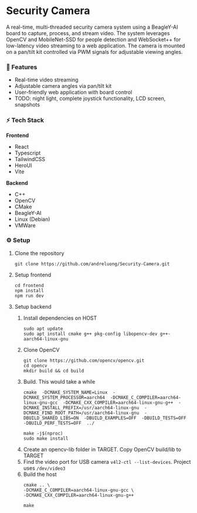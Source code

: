 # Security Camera

A real-time, multi-threaded security camera system using a BeagleY-AI board to capture, process, and stream video. 
The system leverages OpenCV and MobileNet-SSD for people detection and WebSocket++ for low-latency video streaming to a web application.
The camera is mounted on a pan/tilt kit controlled via PWM signals for adjustable viewing angles.

### 🌟 Features
- Real-time video streaming
- Adjustable camera angles via pan/tilt kit
- User-friendly web application with board control
- TODO: night light, complete joystick functionality, LCD screen, snapshots

### ⚡️ Tech Stack

**Frontend**
- React
- Typescript
- TailwindCSS
- HeroUI
- Vite

**Backend**
- C++
- OpenCV
- CMake
- BeagleY-AI
- Linux (Debian)
- VMWare

### ⚙️ Setup

1. Clone the repository
    ```
    git clone https://github.com/andreluong/Security-Camera.git
    ```

2. Setup frontend
    ```
    cd frontend
    npm install
    npm run dev
    ```

3. Setup backend
    1. Install dependencies on HOST
       ```
       sudo apt update
       sudo apt install cmake g++ pkg-config libopencv-dev g++-aarch64-linux-gnu
       ```
    2. Clone OpenCV
        ```
        git clone https://github.com/opencv/opencv.git
        cd opencv
        mkdir build && cd build
        ```
    3. Build. This would take a while
        ```
        cmake  -DCMAKE_SYSTEM_NAME=Linux  -DCMAKE_SYSTEM_PROCESSOR=aarch64  -DCMAKE_C_COMPILER=aarch64-linux-gnu-gcc  -DCMAKE_CXX_COMPILER=aarch64-linux-gnu-g++  -DCMAKE_INSTALL_PREFIX=/usr/aarch64-linux-gnu  -DCMAKE_FIND_ROOT_PATH=/usr/aarch64-linux-gnu  -DBUILD_SHARED_LIBS=ON  -DBUILD_EXAMPLES=OFF  -DBUILD_TESTS=OFF  -DBUILD_PERF_TESTS=OFF  ../
        
        make -j$(nproc)
        sudo make install
        ```
    4. Create an opencv-lib folder in TARGET. Copy OpenCV build/lib to TARGET
    5. Find the video port for USB camera `v4l2-ctl --list-devices`. Project uses `/dev/video3`
    6. Build the host
        ```
        cmake .. \
        -DCMAKE_C_COMPILER=aarch64-linux-gnu-gcc \
        -DCMAKE_CXX_COMPILER=aarch64-linux-gnu-g++
        
        make
        ```

